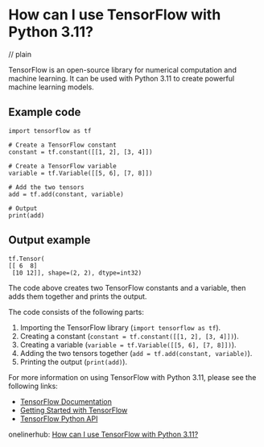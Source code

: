 # How can I use TensorFlow with Python 3.11?
// plain

TensorFlow is an open-source library for numerical computation and machine learning. It can be used with Python 3.11 to create powerful machine learning models.

## Example code

```
import tensorflow as tf

# Create a TensorFlow constant
constant = tf.constant([[1, 2], [3, 4]])

# Create a TensorFlow variable
variable = tf.Variable([[5, 6], [7, 8]])

# Add the two tensors
add = tf.add(constant, variable)

# Output
print(add)
```

## Output example

```
tf.Tensor(
[[ 6  8]
 [10 12]], shape=(2, 2), dtype=int32)
```

The code above creates two TensorFlow constants and a variable, then adds them together and prints the output.

The code consists of the following parts:

1. Importing the TensorFlow library (`import tensorflow as tf`).
2. Creating a constant (`constant = tf.constant([[1, 2], [3, 4]])`).
3. Creating a variable (`variable = tf.Variable([[5, 6], [7, 8]])`).
4. Adding the two tensors together (`add = tf.add(constant, variable)`).
5. Printing the output (`print(add)`).

For more information on using TensorFlow with Python 3.11, please see the following links:

- [TensorFlow Documentation](https://www.tensorflow.org/docs)
- [Getting Started with TensorFlow](https://www.tensorflow.org/tutorials/quickstart/beginner)
- [TensorFlow Python API](https://www.tensorflow.org/api_docs/python/tf)

onelinerhub: [How can I use TensorFlow with Python 3.11?](https://onelinerhub.com/python-tensorflow/how-can-i-use-tensorflow-with-python-----)